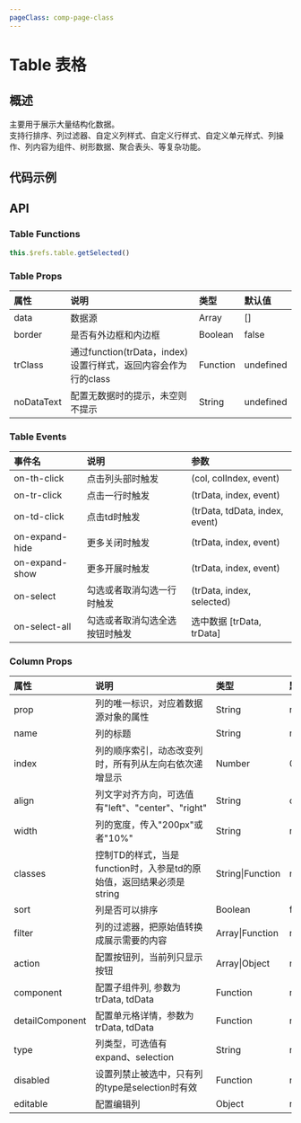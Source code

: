```yaml
---
pageClass: comp-page-class
---
```

# Table 表格

## 概述
主要用于展示大量结构化数据。    
支持行排序、列过滤器、自定义列样式、自定义行样式、自定义单元样式、列操作、列内容为组件、树形数据、聚合表头、等复杂功能。

## 代码示例
<ClientOnly>
<componetTemplate title="基础用法" template="ui/templates/table/1.html">
    <template v-slot:demo>
        <Wb-table :data="data">
            <Column prop="date" name="日期"></Column>
            <Column prop="name" name="姓名"></Column>
            <Column prop="age" name="年龄"></Column>
            <Column prop="adr" name="地址"></Column>
            <Column prop="status" name="等级"></Column>
        </Wb-table>
    </template>
    <template v-slot:description>
        <p>表格的最简单用法。name表示列名，prop对应数据对象的属性</p>
    </template>
</componetTemplate>

<componetTemplate title="过滤器filter" template="ui/templates/table/2.html">
    <template v-slot:demo>
        <Wb-table :data="data">
            <Column prop="date" name="日期" :filter="formatDate"></Column>
            <Column prop="name" name="姓名"></Column>
            <Column prop="age" name="年龄"></Column>
            <Column prop="adr" name="地址"></Column>
            <Column prop="status" name="状态" :filter="status"></Column>
        </Wb-table>
    </template>
    <template v-slot:description>
        <p>过滤器 filter 可以是 Function 或者 Array </p>
        <p>当 filter 是 Function 时，用函数执行结果替换td显示的原始内容。</p>
        <p>当 filter 是 Array 时，用初始值匹配数组中的value, 找出对应的text替换显示。</p>
    </template>
</componetTemplate>

<componetTemplate title="自定义样式" template="ui/templates/table/3.html">
    <template v-slot:demo>
        <Wb-table :data="data" class="table3">
            <Column prop="date" name="日期" align="left" width="200px"></Column>
            <Column prop="name" name="姓名" align="right"></Column>
            <Column prop="age" name="年龄" classes="error" align="center"></Column>
            <Column prop="adr" name="地址" align="center"></Column>
            <Column prop="status" name="状态" :classes="fixWarnStyle" align="center"></Column>
        </Wb-table>
    </template>
    <template v-slot:description>
        <p>当渲染 tbody 时，给 tr 添加上row_$index样式，当渲染 tr 时，给 td 添加上col_$index样式。自定义row_$index和col_$index则可以给对应的列和行添加样式</p>
        <p>给Column设置 classes 属性能给 td 添加个性化样式, classes可以配置为 String 或者 Function。当是Function时，返回结果应该是一个class</p>
        <p>给Column设置 align 属性能控制当前列文字朝向</p>
        <p>给Column设置 width 属性能控制当前列宽度</p>
    </template>
</componetTemplate>

<componetTemplate title="排序" template="ui/templates/table/4.html">
    <template v-slot:demo>
        <Wb-table :data="data">
            <Column prop="date" name="日期"></Column>
            <Column prop="name" name="姓名"></Column>
            <Column prop="age" name="年龄" sort></Column>
            <Column prop="adr" name="地址"></Column>
            <Column prop="status" name="等级" sort></Column>
        </Wb-table>
    </template>
    <template v-slot:description>
        <p>给Column设置sort属性，则当前列支持排序，排序按照大小排序</p>
    </template>
</componetTemplate>

<componetTemplate title="自定义操作" template="ui/templates/table/5.html">
    <template v-slot:demo>
        <Wb-table :data="data">
            <Column prop="date" name="日期"></Column>
            <Column prop="name" name="姓名"></Column>
            <Column prop="age" name="年龄"></Column>
            <Column prop="adr" name="地址"></Column>
            <Column name="操作" :action="action"></Column>
        </Wb-table>
    </template>
    <template v-slot:description>
        <p>给Column设置action属性，则当前列显示功能按钮</p>
        <p>函数的this指向当前作用域，参数为(trData, event)</p>
    </template>
</componetTemplate>

<componetTemplate title="列自定义" template="ui/templates/table/6.html">
    <template v-slot:demo>
        <Wb-table :data="data">
            <Column prop="date" name="日期"></Column>
            <Column prop="name" name="姓名"></Column>
            <Column prop="age" name="年龄"></Column>
            <Column prop="adr" name="地址"></Column>
            <Column name="查看图片" :component="component"></Column>
        </Wb-table>
    </template>
    <template v-slot:description>
        <p>给Column设置component属性，则会用子组件替换td的内容</p>
        <p>函数的this指向当前作用域，参数为(trData, tdData, event)</p>
    </template>
</componetTemplate>

<componetTemplate title="可编辑表格" template="ui/templates/table/7.html">
    <template v-slot:demo>
         <Wb-table :data="data">
            <Column prop="name" :editable="editNameConfig" name="姓名" />
            <Column prop="date" name="日期" />
            <Column prop="age" name="年龄" sort />
            <Column prop="adr" :editable="editAdrConfig" name="地址" />
            <Column prop="status" name="等级" />
        </Wb-table>
    </template>
    <template v-slot:description>
        <p>支持配置单元格可编辑,通过为Column配置editable来控制列是否可编辑，可用配置：</p>
        <p>type: 'input',    说明： 单元格编辑组件类型，仅支持input，select</p>
        <p>multiple: false,  说明： 仅type为select时有效，提供多选</p>
        <p>multipleLimit: 1, 说明： 多选限制</p>
        <p>confirm: true,    说明： 是否提示修改，默认显示</p>
        <p>validate: () => {return true}, 说明： 触发change前校验，默认不校验</p>
        <p>change: () => {} 说明： change 确认修改触发change回调</p>
    </template>
</componetTemplate>

<componetTemplate title="行可选择" template="ui/templates/table/8.html">
    <template v-slot:demo>
        <Wb-table :data="data" ref="table" @on-select="sysout"  @on-select-all="sysout">
            <Column type="selection" :disabled="canSelectRow"></Column>
            <Column prop="date" name="日期"></Column>
            <Column prop="name" name="姓名"></Column>
            <Column prop="age" name="年龄"></Column>
            <Column prop="adr" name="地址"></Column>
            <Column prop="status" name="等级"></Column>
        </Wb-table>
    </template>
    <template v-slot:description>
        <p>通过在组件实例上调用getSelected能拿到选中的行。</p>
        <p>给列设置disabled，可以控制此行是否可以被选中</p>
    </template>
</componetTemplate>

<componetTemplate title="展开更多" template="ui/templates/table/9.html">
    <template v-slot:demo>
        <Wb-table :data="data">
            <Column type="expand">
                <template slot-scope="props">
                    <Row>
                        <Cell span="12">
                            <span>{{ props.name }}</span>
                        </Cell>
                        <Cell span="12">
                            <span>{{ props.age }}</span>
                        </Cell>
                    </Row>
                </template>
            </Column>
            <Column prop="date" name="日期"></Column>
            <Column prop="name" name="姓名"></Column>
            <Column prop="age" name="年龄"></Column>
            <Column prop="adr" name="地址"></Column>
            <Column prop="status" name="等级"></Column>
        </Wb-table>
    </template>
    <template v-slot:description>
        <p>当页面放不下一行数据时，采用展开显示详情的方式</p>
    </template>
</componetTemplate>

<componetTemplate title="数据详情" template="ui/templates/table/10.html">
    <template v-slot:demo>
        <Wb-table :data="data">
            <Column prop="date" name="日期" :detail-component="component1"></Column>
            <Column prop="name" name="姓名" :detail-component="component1"></Column>
            <Column prop="age" name="年龄" :detail-component="component1"></Column>
            <Column prop="adr" name="地址"></Column>
            <Column prop="status" name="等级"></Column>
        </Wb-table>
    </template>
    <template v-slot:description>
        <p>针对每个数据单元格，可以展开更多</p>
    </template>
</componetTemplate>

<componetTemplate title="聚合表头" template="ui/templates/table/11.html">
    <template v-slot:demo>
        <Wb-table :data="data" border>
            <Column name="总览">
                <Column prop="date" name="日期"></Column>
                <Column prop="name" name="姓名"></Column>
                <Column prop="age" name="年龄"></Column>
            </Column>
            <Column prop="adr" name="地址"></Column>
            <Column prop="status" name="等级"></Column>
        </Wb-table>
    </template>
    <template v-slot:description>
        <p>当时聚合表头时，建议设置table为border，带边框样式</p>
    </template>
</componetTemplate>

<componetTemplate title="树状表格" template="ui/templates/table/12.html">
    <template v-slot:demo>
         <Tree-table :data="treeDate">
            <Column prop="sid" name="Col-a"></Column>
            <Column prop="scenario_name" name="Col-b"></Column>
        </Tree-table>
    </template>
    <template v-slot:description>
        <p>TreeTable继承于Table，多了tree的特性，需要传入树状结构数据</p>
    </template>
</componetTemplate>

<componetTemplate title="动态列" template="ui/templates/table/13.html">
    <template v-slot:demo>
         <Wb-table :data="data">
            <template v-for="col in cols">
                <Column v-if="col.prop==='name'||col.prop==='age'" :key="col.prop" :index="col.index" :prop="col.prop" :name="col.name" />
                <Column v-else :key="col.prop" :prop="col.prop" :name="col.name" />
            </template>
        </Wb-table>
        <Wb-button type="primary" @click="toggle" style="margin-top:10px;">切换姓名列</Wb-button>
    </template>
    <template v-slot:description>
        <p>可以通过给column配置index属性控制列相对位置</p>
    </template>
</componetTemplate>

<componetTemplate title="无数据提示" template="ui/templates/table/14.html">
    <template v-slot:demo>
         <Wb-table :data="[]" no-data-text="暂无数据">
            <Column prop="date" name="日期"></Column>
            <Column prop="name" name="姓名"></Column>
            <Column prop="age" name="年龄"></Column>
            <Column prop="adr" name="地址"></Column>
            <Column prop="status" name="等级"></Column>
        </Wb-table>
    </template>
    <template v-slot:description>
        <p>设置noDataText，则当表格无数据时给于提示</p>
    </template>
</componetTemplate>
</ClientOnly>

<script>
import framework from "../../images/framework.jpg"
import Vue from 'vue'
export default {
    data() {
        return {
            data: [{
                name: '张晓刚',
                age: 24,
                date: new Date(2016, 9, 10),
                adr: '北京市海淀区西二旗',
                status: 1
            }, {
                name: '李晓红',
                age: 26,
                date: new Date(2016, 9, 11),
                adr: '北京市海淀区西二旗',
                status: 2,
                _selected: true
            }, {
                name: '隔壁老王',
                age: 22,
                date: new Date(2016, 9, 12),
                adr: '北京市海淀区西二旗',
                status: 3
            }, {
                name: '我爸是李刚',
                age: 19,
                date: new Date(2016, 9, 13),
                adr: '北京市海淀区西二旗',
                status: 4
            }],
            status: [{
                value: 1,
                text: '黄铜'
            }, {
                value: 2,
                text: '白银'
            }, {
                value: 3,
                text: '黄金'
            }, {
                value: 4,
                text: '铂金'
            }],
            action: [{
                text: '编辑',
                func: function (data) {
                    console.log(this)
                    console.log(data)
                }
            }, {
                text: '删除',
                func: function (data) {
                    console.log(this)
                    console.log(data)
                }
            }],
            component: function (trData, tdData) {
                return new Vue({
                    data: function () {
                        return {
                            zoomOption: {
                                src: framework,
                                minWidth: 200,
                                maxWidth: 500
                            }
                        }
                    },
                    render(h){
                        return h("Wb-button", {
                            props: {
                                type: "primary"
                            },
                            directives: [{
                                name: "zoom",
                                value: this.zoomOption
                            }]
                        }, ["点击查看图片"])
                    }
                })
            },
            component1: function (trData, tdData) {
                return new Vue({
                    data: function () {
                        return {
                            trData,
                            tdData
                        }
                    },
                    render(h){
                        return h("Wb-button", {
                            props: {
                                type: "primary"
                            }
                        }, [this.tdData])
                    }
                })
            },
            treeDate: [{
                sid: '1',
                scenario_name: 'js',
                children: [{
                    sid: '1.1',
                    scenario_name: 'nj'
                }, {
                    sid: '1.2',
                    scenario_name: 'sz',
                    children: [{
                        sid: '1.2.1',
                        scenario_name: 'wj'
                    }, {
                        sid: '1.2.2',
                        scenario_name: 'cs'
                    }]
                }]
            }, {
                sid: '2',
                scenario_name: 'yn',
                children: [{
                    sid: '2.1',
                    scenario_name: 'wj'
                }, {
                    sid: '2.2',
                    scenario_name: 'cs'
                }]
            }, {
                sid: '3',
                scenario_name: 'fj'
            }],
            editNameConfig: {
                change: this.changeName
            },
            editAdrConfig: {
                type: 'select',
                list: [ {value: '1', label: '北京市海淀区西一旗'}, {value: '2', label: '深圳市南山区'}, {value: '3', label: '深圳市罗湖区'} ],
                validate: ( ...args ) => {
                    console.log(args);
                    return true
                },
                change: this.changeAddr
            },
            cols: [{
                prop: 'name',
                name: '姓名',
                index: -1,
                show: true
            }, {
                prop: 'age',
                name: '年龄',
                show: true
            }, {
                prop: 'date',
                name: '日期',
                show: true
            }, {
                prop: 'adr',
                name: '地址',
                show: true
            }, {
                prop: 'status',
                name: '状态',
                show: true
            }]
        }
    },
    methods: {
        canSelectRow(trData, index) {
            return index == 0;
        },
        formatDate: function (data) {
            var year = data.getFullYear();
            var m = data.getMonth();
            var date = data.getDate();
            return year + '-' + m + '-' + date
        },
        fixWarnStyle: function (data) {
            if (data < 3) {
                return 'error'
            }
        },
        getSelectedTr: function () {
            console.log(this.$refs.table.getSelected())
        },
        sysout(){
            console.log(arguments)
        },
        trClick(data) {
            console.log(data)
        },
        toggle() {
            if(this.lastShift){
                this.cols.unshift(this.lastShift);
                this.lastShift = null
            }else {
                this.lastShift = this.cols.shift();
            }
        },
        changeName( oldValue, newValue, col, trData) {
            this.$set(trData,'name', newValue)
        },
        changeAddr( oldValue, newValue, col, trData ){
            let adr = this.editAdrConfig.list.find(it=>it.value === newValue)
            this.$set(trData, 'adr', adr && adr.label)
        }
    }
}
</script>

<style lang="scss">

.ui-table {
    margin: 0;
    tr{
        border: 0;
        &:nth-child(2n){
            background-color: transparent;
        }
    }
}
    
.ui-table-tbody > tr > td, .ui-table-thead > tr > th {
    border-top: 0;
    border-left: 0;
    border-right: 0;
}
    

.table3 .col_1 {
    background-color: #2db7f5;
    color: #fff;
}

.table3 .row_1 {
    color: red;
}

.error {
    background-color: #f60;
    color: #fff
}
</style>


## API

### Table Functions
```js
this.$refs.table.getSelected()
```

### Table Props
| 属性           | 说明                       | 类型     |        默认值                                          |
|:--------------|:--------------------------|:--------|:-----------------------------------------------------|
| data          | 数据源  | Array  |        []              |
| border          | 是否有外边框和内边框  | Boolean  |       false             |
| trClass          | 通过function(trData，index)设置行样式，返回内容会作为行的class  | Function  |       undefined             |
| noDataText          | 配置无数据时的提示，未空则不提示  | String  |       undefined             |

### Table Events
| 事件名           | 说明                            |        参数                                          |
|:----------------|:--------------------------|:-----------------------------------------------------|
| on-th-click     |  点击列头部时触发  |       (col, colIndex, event)              |
| on-tr-click    |  点击一行时触发  |       (trData, index, event)            |
| on-td-click    |  点击td时触发  |       (trData, tdData, index, event)              |
| on-expand-hide    |  更多关闭时触发  |       (trData, index, event)            |
| on-expand-show    |  更多开展时触发  |       (trData, index, event)             |
| on-select    |  勾选或者取消勾选一行时触发  |      (trData, index, selected)              |
| on-select-all    |  勾选或者取消勾选全选按钮时触发  |    选中数据  [trData, trData]              |

### Column Props
| 属性           | 说明                       | 类型     |        默认值                                          |
|:--------------|:--------------------------|:--------|:-----------------------------------------------------|
| prop          | 列的唯一标识，对应着数据源对象的属性  | String  |        null              |
| name          | 列的标题  | String  |        null              |
| index          | 列的顺序索引，动态改变列时，所有列从左向右依次递增显示  | Number  |     0              |
| align          | 列文字对齐方向，可选值有"left"、"center"、"right"  | String  |        center             |
| width          | 列的宽度，传入"200px"或者"10%"  | String  |        null             |
| classes          | 控制TD的样式，当是function时，入参是td的原始值，返回结果必须是string  | String\|Function  |        null          |
| sort          | 列是否可以排序  | Boolean  |       false              |
| filter          | 列的过滤器，把原始值转换成展示需要的内容  | Array\|Function  |        null              |
| action          | 配置按钮列，当前列只显示按钮  | Array\|Object  |        null             |
| component       | 配置子组件列, 参数为trData, tdData  | Function  |        null              |
| detailComponent       | 配置单元格详情，参数为trData, tdData  | Function  |        null              |
| type       | 列类型，可选值有expand、selection  | String  |        null              |
| disabled       | 设置列禁止被选中，只有列的type是selection时有效  | Function  |        null              |
| editable       | 配置编辑列  |         Object             |       null 



